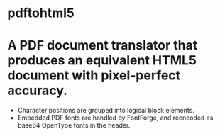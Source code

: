# pdftohtml5 

# A PDF document translator that produces an equivalent HTML5 document with pixel-perfect accuracy.

- Character positions are grouped into logical block elements. 
- Embedded PDF fonts are handled by FontForge, and reencoded as base64 OpenType fonts in the header.



  


